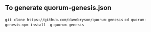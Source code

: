 
## To generate quorum-genesis.json

`git clone https://github.com/davebryson/quorum-genesis`
`cd quorum-genesis`
`npm install -g`
`quorum-genesis`
